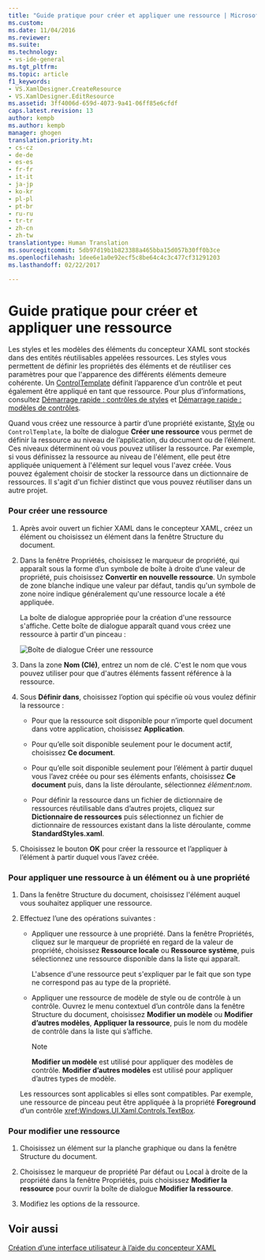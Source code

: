 ```yaml
---
title: "Guide pratique pour créer et appliquer une ressource | Microsoft Docs"
ms.custom: 
ms.date: 11/04/2016
ms.reviewer: 
ms.suite: 
ms.technology:
- vs-ide-general
ms.tgt_pltfrm: 
ms.topic: article
f1_keywords:
- VS.XamlDesigner.CreateResource
- VS.XamlDesigner.EditResource
ms.assetid: 3ff4006d-659d-4073-9a41-06ff85e6cfdf
caps.latest.revision: 13
author: kempb
ms.author: kempb
manager: ghogen
translation.priority.ht:
- cs-cz
- de-de
- es-es
- fr-fr
- it-it
- ja-jp
- ko-kr
- pl-pl
- pt-br
- ru-ru
- tr-tr
- zh-cn
- zh-tw
translationtype: Human Translation
ms.sourcegitcommit: 5db97d19b1b823388a465bba15d057b30ff0b3ce
ms.openlocfilehash: 1dee6e1a0e92ecf5c8be64c4c3c477cf31291203
ms.lasthandoff: 02/22/2017

---
```

# <a name="how-to-create-and-apply-a-resource"></a>Guide pratique pour créer et appliquer une ressource
Les styles et les modèles des éléments du concepteur XAML sont stockés dans des entités réutilisables appelées ressources. Les styles vous permettent de définir les propriétés des éléments et de réutiliser ces paramètres pour que l'apparence des différents éléments demeure cohérente. Un [ControlTemplate](http://msdn.microsoft.com/library/windows/apps/windows.ui.xaml.controls.controltemplate.aspx) définit l’apparence d’un contrôle et peut également être appliqué en tant que ressource. Pour plus d’informations, consultez [Démarrage rapide : contrôles de styles](http://go.microsoft.com/fwlink/?LinkID=248239) et [Démarrage rapide : modèles de contrôles](http://go.microsoft.com/fwlink/?LinkID=247982).  
  
 Quand vous créez une ressource à partir d’une propriété existante, [Style](http://msdn.microsoft.com/library/windows/apps/windows.ui.xaml.style.aspx) ou `ControlTemplate`, la boîte de dialogue **Créer une ressource** vous permet de définir la ressource au niveau de l’application, du document ou de l’élément. Ces niveaux déterminent où vous pouvez utiliser la ressource. Par exemple, si vous définissez la ressource au niveau de l'élément, elle peut être appliquée uniquement à l'élément sur lequel vous l'avez créée. Vous pouvez également choisir de stocker la ressource dans un dictionnaire de ressources. Il s'agit d'un fichier distinct que vous pouvez réutiliser dans un autre projet.  
  
### <a name="to-create-a-new-resource"></a>Pour créer une ressource  
  
1.  Après avoir ouvert un fichier XAML dans le concepteur XAML, créez un élément ou choisissez un élément dans la fenêtre Structure du document.  
  
2.  Dans la fenêtre Propriétés, choisissez le marqueur de propriété, qui apparaît sous la forme d’un symbole de boîte à droite d’une valeur de propriété, puis choisissez **Convertir en nouvelle ressource**. Un symbole de zone blanche indique une valeur par défaut, tandis qu'un symbole de zone noire indique généralement qu'une ressource locale a été appliquée.  
  
     La boîte de dialogue appropriée pour la création d'une ressource s'affiche. Cette boîte de dialogue apparaît quand vous créez une ressource à partir d'un pinceau :  
  
     ![Boîte de dialogue Créer une ressource](../designers/media/xaml_create_resource.png "xaml_create_resource")  
  
3.  Dans la zone **Nom (Clé)**, entrez un nom de clé. C'est le nom que vous pouvez utiliser pour que d'autres éléments fassent référence à la ressource.  
  
4.  Sous **Définir dans**, choisissez l’option qui spécifie où vous voulez définir la ressource :  
  
    -   Pour que la ressource soit disponible pour n’importe quel document dans votre application, choisissez **Application**.  
  
    -   Pour qu’elle soit disponible seulement pour le document actif, choisissez **Ce document**.  
  
    -   Pour qu’elle soit disponible seulement pour l’élément à partir duquel vous l’avez créée ou pour ses éléments enfants, choisissez **Ce document** puis, dans la liste déroulante, sélectionnez *élément*:*nom*.  
  
    -   Pour définir la ressource dans un fichier de dictionnaire de ressources réutilisable dans d’autres projets, cliquez sur **Dictionnaire de ressources** puis sélectionnez un fichier de dictionnaire de ressources existant dans la liste déroulante, comme **StandardStyles.xaml**.  
  
5.  Choisissez le bouton **OK** pour créer la ressource et l’appliquer à l’élément à partir duquel vous l’avez créée.  
  
### <a name="to-apply-a-resource-to-an-element-or-property"></a>Pour appliquer une ressource à un élément ou à une propriété  
  
1.  Dans la fenêtre Structure du document, choisissez l'élément auquel vous souhaitez appliquer une ressource.  
  
2.  Effectuez l’une des opérations suivantes :  
  
    -   Appliquer une ressource à une propriété. Dans la fenêtre Propriétés, cliquez sur le marqueur de propriété en regard de la valeur de propriété, choisissez **Ressource locale** ou **Ressource système**, puis sélectionnez une ressource disponible dans la liste qui apparaît.  
  
         L'absence d'une ressource peut s'expliquer par le fait que son type ne correspond pas au type de la propriété.  
  
    -   Appliquer une ressource de modèle de style ou de contrôle à un contrôle. Ouvrez le menu contextuel d’un contrôle dans la fenêtre Structure du document, choisissez **Modifier un modèle** ou **Modifier d’autres modèles**, **Appliquer la ressource**, puis le nom du modèle de contrôle dans la liste qui s’affiche.  
  
        > [!NOTE]
        >  **Modifier un modèle** est utilisé pour appliquer des modèles de contrôle. **Modifier d’autres modèles** est utilisé pour appliquer d’autres types de modèle.  
  
     Les ressources sont applicables si elles sont compatibles. Par exemple, une ressource de pinceau peut être appliquée à la propriété **Foreground** d’un contrôle <xref:Windows.UI.Xaml.Controls.TextBox>.  
  
### <a name="to-edit-a-resource"></a>Pour modifier une ressource  
  
1.  Choisissez un élément sur la planche graphique ou dans la fenêtre Structure du document.  
  
2.  Choisissez le marqueur de propriété Par défaut ou Local à droite de la propriété dans la fenêtre Propriétés, puis choisissez **Modifier la ressource** pour ouvrir la boîte de dialogue **Modifier la ressource**.  
  
3.  Modifiez les options de la ressource.  
  
## <a name="see-also"></a>Voir aussi  
 [Création d’une interface utilisateur à l’aide du concepteur XAML](../designers/creating-a-ui-by-using-xaml-designer-in-visual-studio.md)
